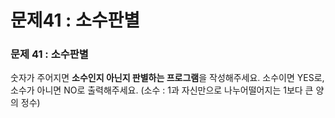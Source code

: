 # 문제41 : 소수판별

### 문제 41 : 소수판별

숫자가 주어지면 **소수인지 아닌지 판별하는 프로그램**을 작성해주세요. 소수이면 YES로, 소수가 아니면 NO로 출력해주세요. \(소수 : 1과 자신만으로 나누어떨어지는 1보다 큰 양의 정수\)

